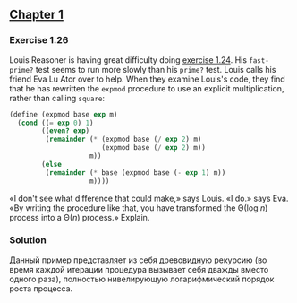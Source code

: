 ## [Chapter 1](../index.md#1-Building-Abstractions-with-Procedures)

### Exercise 1.26

Louis Reasoner is having great difficulty doing [exercise 1.24](./Exercise%201.24.md). His `fast-prime?` test seems to run more slowly than his `prime?` test. Louis calls his friend Eva Lu Ator over to help. When they examine Louis's code, they find that he has rewritten the `expmod` procedure to use an explicit multiplication, rather than calling `square`:

```scheme
(define (expmod base exp m)
  (cond ((= exp 0) 1)
        ((even? exp)
         (remainder (* (expmod base (/ exp 2) m)
                       (expmod base (/ exp 2) m))
                    m))
        (else
         (remainder (* base (expmod base (- exp 1) m))
                    m))))
```

«I don't see what difference that could make,» says Louis. «I do.» says Eva. «By writing the procedure like that, you have transformed the Θ(log _n_) process into a Θ(_n_) process.» Explain.

### Solution

Данный пример представляет из себя древовидную рекурсию (во время каждой итерации процедура вызывает себя дважды вместо одного раза), полностью нивелирующую логарифмический порядок роста процесса.


